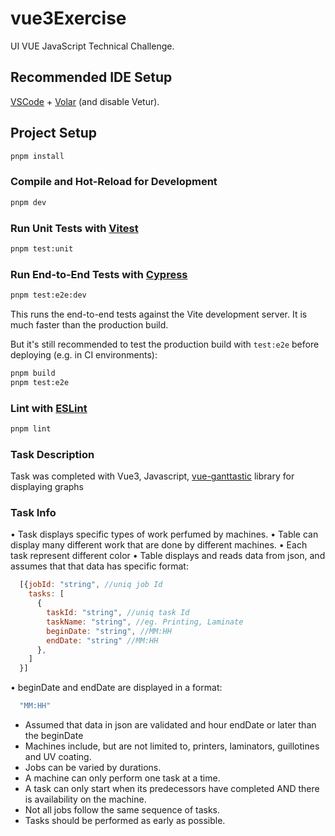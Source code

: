 # vue3Exercise

UI VUE JavaScript Technical Challenge.

## Recommended IDE Setup

[VSCode](https://code.visualstudio.com/) + [Volar](https://marketplace.visualstudio.com/items?itemName=Vue.volar) (and disable Vetur).

## Project Setup

```sh
pnpm install
```

### Compile and Hot-Reload for Development

```sh
pnpm dev
```

### Run Unit Tests with [Vitest](https://vitest.dev/)

```sh
pnpm test:unit
```

### Run End-to-End Tests with [Cypress](https://www.cypress.io/)

```sh
pnpm test:e2e:dev
```

This runs the end-to-end tests against the Vite development server.
It is much faster than the production build.

But it's still recommended to test the production build with `test:e2e` before deploying (e.g. in CI environments):

```sh
pnpm build
pnpm test:e2e
```

### Lint with [ESLint](https://eslint.org/)

```sh
pnpm lint
```

### Task Description

Task was completed with Vue3, Javascript, [vue-ganttastic](https://zunnzunn.github.io/vue-ganttastic/) library for displaying graphs

### Task Info

• Task displays specific types of work perfumed by machines.
• Table can display many different work that are done by different machines.
• Each task represent different color
• Table displays and reads data from json, and assumes that that data has specific format:

```javascript
  [{jobId: "string", //uniq job Id
    tasks: [
      {
        taskId: "string", //uniq task Id
        taskName: "string", //eg. Printing, Laminate
        beginDate: "string", //MM:HH
        endDate: "string" //MM:HH
      },
    ]
  }]
```

• beginDate and endDate are displayed in a format:

```sh
  "MM:HH"
```

* Assumed that data in json are validated and hour endDate or later than the beginDate
* Machines include, but are not limited to, printers, laminators, guillotines and UV
coating.
* Jobs can be varied by durations.
* A machine can only perform one task at a time.
* A task can only start when its predecessors have completed AND there is availability on the
machine.
* Not all jobs follow the same sequence of tasks.
* Tasks should be performed as early as possible.
